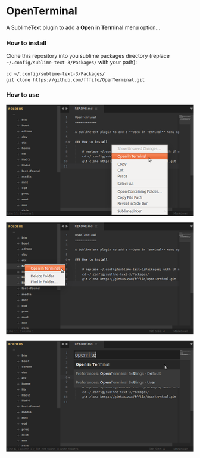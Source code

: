 OpenTerminal
============

A SublimeText plugin to add a **Open in Terminal** menu option...

### How to install

Clone this repository into you sublime packages directory (replace `~/.config/sublime-text-3/Packages/` with your path):

	cd ~/.config/sublime-text-3/Packages/
	git clone https://github.com/fffilo/OpenTerminal.git

### How to use

![OpenTerminal Context](screenshot-1.png)

![OpenTerminal Side Bar](screenshot-2.png)

![OpenTerminal Command](screenshot-3.png)
